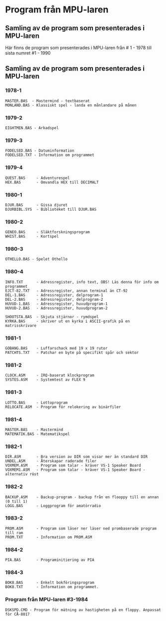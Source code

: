 # Program från MPU-laren
## Samling av de program som presenterades i MPU-laren 
Här finns de program som presenterades i MPU-laren från # 1 - 1978 till sista numret #1 - 1990 
## Samling av de program som presenterades i MPU-laren 
### 1978-1
```
MASTER.BAS  - Mastermind - textbaserat
MONLAND.BAS - Klassiskt spel - landa en månlandare på månen
```
### 1979-2
```
EIGHTMEN.BAS - Arkadspel
```
### 1979-3
```
FODELSED.BAS - Datuminformation
FODELSED.TXT - Information om programmet
```
### 1979-4
```
QUEST.BAS     - Adventurespel
HEX.BAS       - Omvandla HEX till DECIMALT
```
### 1980-1
```
DJUR.BAS      - Gissa djuret
DJURBIBL.SYS  - Biblioteket till DJUR.BAS
```
### 1980-2
```
GENEO.BAS     - Släktforskningsprogram
WHIST.BAS     - Kortspel
```
### 1980-3
```
OTHELLO.BAS - Spelet Othello
```
### 1980-4
```
INFO.TXT      - Adressregister, info text, OBS! Läs denna för info om programmet
EJCT-82.TXT   - Adressregister, annan terminal än CT-92
DEL-1.BAS     - Adressregister, delprogram-1
DEL-2.BAS     - Adressregister, delprogram-2
HUVUD-1.BAS   - Adressregister, huvudprogram-1
HUVUD-2.BAS   - Adressregister, huvudprogram-2

SHOOTSTA.BAS  - Skjuta stjärnor - rymdspel
KYRKA.BAS     - skriver ut en kyrka i ASCII-grafik på en matrisskrivare
```
### 1981-1
```
GOBANG.BAS    - Luffarschack med 19 x 19 rutor
PATCHTS.TXT   - Patchar en byte på specifikt spår och sektor 
```
### 1981-2
```
CLOCK.ASM     - IRQ-baserat klockprogram
SYSTES.ASM    - Systemtest av FLEX 9
```
### 1981-3
```
LOTTO.BAS     - Lottoprogram
RELOCATE.ASM  - Program för relokering av binärfiler
```
### 1981-4
```
MASTER.BAS    - Mastermind
MATEMATIK.BAS - Matematikspel
```
### 1982-1	
```
DIR.ASM       - Bra version av DIR som visar mer än standard DIR
UNDEL.ASM     - Återskapar raderade filer
VOXMEM.ASM    - Program som talar - kräver VS-1 Speaker Board
VOXMEM1.ASM   - Program som talar - kräver VS-1 Speaker Board - alternativ röst
```
### 1982-2
```
BACKUP.ASM    - Backup-program - backup från en flooppy till en annan (0 till 1)
LOGG.BAS      - Loggprogram för amatörradio
```
### 1983-2
```
PROM.ASM      - Program som läser ner läser ned prombaserade program till ram
PROM.TXT      - Information om PROM.ASM
```
### 1984-2
```
PIA.BAS       - Programinitiering av PIA
```
### 1984-3
```
BOK8.BAS      - Enkelt bokföringsprogram
BOK8.TXT      - Information om programmet.
```
### Program från MPU-laren #3-1984
```
DSKSPD.CMD - Program för mätning av hastigheten på en floppy. Anpassat för CÅ-8017
```
